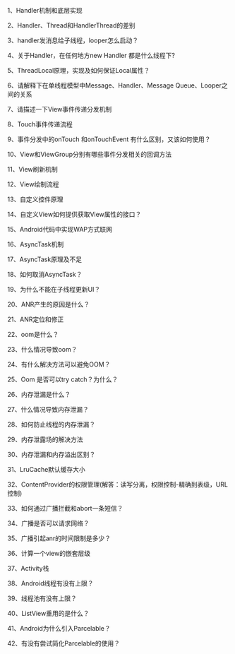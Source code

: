 1、Handler机制和底层实现

2、Handler、Thread和HandlerThread的差别

3、handler发消息给子线程，looper怎么启动？

4、关于Handler，在任何地方new Handler 都是什么线程下?

5、ThreadLocal原理，实现及如何保证Local属性？

6、请解释下在单线程模型中Message、Handler、Message Queue、Looper之间的关系

7、请描述一下View事件传递分发机制

8、Touch事件传递流程

9、事件分发中的onTouch 和onTouchEvent 有什么区别，又该如何使用？

10、View和ViewGroup分别有哪些事件分发相关的回调方法

11、View刷新机制

12、View绘制流程

13、自定义控件原理

14、自定义View如何提供获取View属性的接口？

15、Android代码中实现WAP方式联网

16、AsyncTask机制

17、AsyncTask原理及不足

18、如何取消AsyncTask？

19、为什么不能在子线程更新UI？

20、ANR产生的原因是什么？

21、ANR定位和修正

22、oom是什么？

23、什么情况导致oom？

24、有什么解决方法可以避免OOM？

25、Oom 是否可以try catch？为什么？

26、内存泄漏是什么？

27、什么情况导致内存泄漏？

28、如何防止线程的内存泄漏？

29、内存泄露场的解决方法

30、内存泄漏和内存溢出区别？

31、LruCache默认缓存大小

32、ContentProvider的权限管理(解答：读写分离，权限控制-精确到表级，URL控制)

33、如何通过广播拦截和abort一条短信？

34、广播是否可以请求网络？

35、广播引起anr的时间限制是多少？

36、计算一个view的嵌套层级

37、Activity栈

38、Android线程有没有上限？

39、线程池有没有上限？

40、ListView重用的是什么？

41、Android为什么引入Parcelable？

42、有没有尝试简化Parcelable的使用？